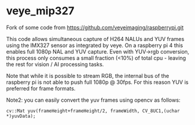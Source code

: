 # veye_mip327
Fork of some code from https://github.com/veyeimaging/raspberrypi.git

This code allows simultaneous capture of H264 NALUs and YUV frames using the IMX327 sensor as integrated by veye.  On a raspberry pi 4 this enables full 1080p NAL and YUV capture.  Even with YUV->rgb conversion, this process only consumes a small fraction (<10%) of total cpu - leaving the rest for vision / AI processing tasks.

Note that while it is possible to stream RGB, the internal bus of the raspberry pi is not able to push full 1080p @ 30fps.  For this reason YUV is preferred for frame formats.

Note2: you can easily convert the yuv frames using opencv as follows:

```
cv::Mat yuv(frameHeight+frameHeight/2, frameWidth, CV_8UC1,(uchar *)yuvData);
```
